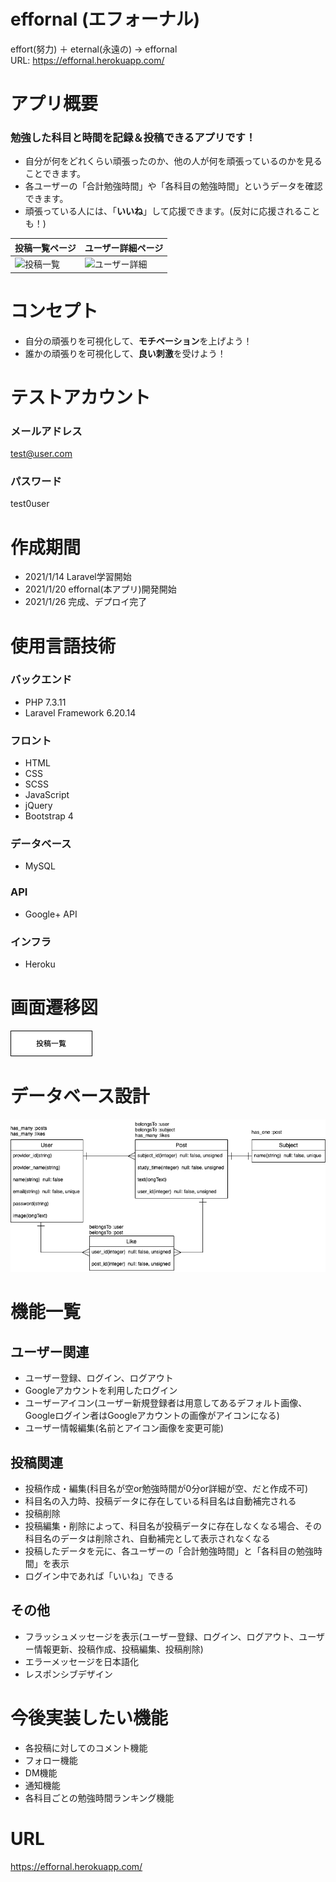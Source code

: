 # effornal (エフォーナル)
effort(努力) ＋ eternal(永遠の) → effornal  
URL: https://effornal.herokuapp.com/

# アプリ概要
### 勉強した科目と時間を**記録**＆**投稿**できるアプリです！
- 自分が何をどれくらい頑張ったのか、他の人が何を頑張っているのかを見ることできます。
- 各ユーザーの「合計勉強時間」や「各科目の勉強時間」というデータを確認できます。
- 頑張っている人には、「**いいね**」して応援できます。(反対に応援されることも！)

| 投稿一覧ページ | ユーザー詳細ページ |
| --- | --- |
| ![投稿一覧]() | ![ユーザー詳細]() |

# コンセプト
- 自分の頑張りを可視化して、**モチベーション**を上げよう！
- 誰かの頑張りを可視化して、**良い刺激**を受けよう！

# テストアカウント
### メールアドレス  
test@user.com  

### パスワード  
test0user

# 作成期間
- 2021/1/14 Laravel学習開始
- 2021/1/20 effornal(本アプリ)開発開始
- 2021/1/26 完成、デプロイ完了

# 使用言語技術
### バックエンド
- PHP 7.3.11
- Laravel Framework 6.20.14
### フロント
- HTML
- CSS
- SCSS
- JavaScript
- jQuery
- Bootstrap 4
### データベース
- MySQL
### API
- Google+ API
### インフラ
- Heroku

# 画面遷移図
![画面遷移図](st.drawio.png)

# データベース設計
![ER図](er.drawio.png)

# 機能一覧
## ユーザー関連
- ユーザー登録、ログイン、ログアウト
- Googleアカウントを利用したログイン
- ユーザーアイコン(ユーザー新規登録者は用意してあるデフォルト画像、Googleログイン者はGoogleアカウントの画像がアイコンになる)
- ユーザー情報編集(名前とアイコン画像を変更可能)
## 投稿関連
- 投稿作成・編集(科目名が空or勉強時間が0分or詳細が空、だと作成不可)
- 科目名の入力時、投稿データに存在している科目名は自動補完される
- 投稿削除
- 投稿編集・削除によって、科目名が投稿データに存在しなくなる場合、その科目名のデータは削除され、自動補完として表示されなくなる
- 投稿したデータを元に、各ユーザーの「合計勉強時間」と「各科目の勉強時間」を表示
- ログイン中であれば「いいね」できる
## その他
- フラッシュメッセージを表示(ユーザー登録、ログイン、ログアウト、ユーザー情報更新、投稿作成、投稿編集、投稿削除)
- エラーメッセージを日本語化
- レスポンシブデザイン

# 今後実装したい機能
- 各投稿に対してのコメント機能
- フォロー機能
- DM機能
- 通知機能
- 各科目ごとの勉強時間ランキング機能

# URL
https://effornal.herokuapp.com/